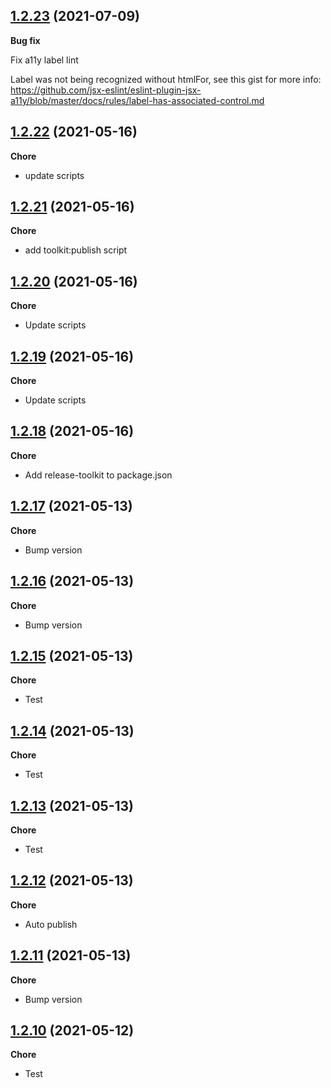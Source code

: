 ## [1.2.23](https://github.com/helloitsjoe/eslint-config-helloitsjoe/releases/tag/v1.2.23) (2021-07-09)

**Bug fix**

Fix a11y label lint

Label was not being recognized without
htmlFor, see this gist for more info:
https://github.com/jsx-eslint/eslint-plugin-jsx-a11y/blob/master/docs/rules/label-has-associated-control.md

## [1.2.22](https://github.com/helloitsjoe/eslint-config-helloitsjoe/releases/tag/v1.2.22) (2021-05-16)

**Chore**

- update scripts

## [1.2.21](https://github.com/helloitsjoe/eslint-config-helloitsjoe/releases/tag/v1.2.21) (2021-05-16)

**Chore**

- add toolkit:publish script

## [1.2.20](https://github.com/helloitsjoe/eslint-config-helloitsjoe/releases/tag/v1.2.20) (2021-05-16)

**Chore**

- Update scripts

## [1.2.19](https://github.com/helloitsjoe/eslint-config-helloitsjoe/releases/tag/v1.2.19) (2021-05-16)

**Chore**

- Update scripts

## [1.2.18](https://github.com/helloitsjoe/eslint-config-helloitsjoe/releases/tag/v1.2.18) (2021-05-16)

**Chore**

- Add release-toolkit to package.json

## [1.2.17](https://github.com/undefined/releases/tag/v1.2.17) (2021-05-13)

**Chore**

- Bump version

## [1.2.16](https://github.com/undefined/releases/tag/v1.2.16) (2021-05-13)

**Chore**

- Bump version

## [1.2.15](https://github.com/helloitsjoe/eslint-config-helloitsjoe/releases/tag/v1.2.15) (2021-05-13)

**Chore**

- Test

## [1.2.14](https://github.com/helloitsjoe/eslint-config-helloitsjoe/releases/tag/v1.2.14) (2021-05-13)

**Chore**

- Test

## [1.2.13](https://github.com/helloitsjoe/eslint-config-helloitsjoe/releases/tag/v1.2.13) (2021-05-13)

**Chore**

- Test

## [1.2.12](https://github.com/helloitsjoe/eslint-config-helloitsjoe/releases/tag/v1.2.12) (2021-05-13)

**Chore**

- Auto publish

## [1.2.11](https://github.com/helloitsjoe/eslint-config-helloitsjoe/releases/tag/v1.2.11) (2021-05-13)

**Chore**

- Bump version

## [1.2.10](https://github.com/helloitsjoe/eslint-config-helloitsjoe/releases/tag/v1.2.10) (2021-05-12)

**Chore**

- Test
